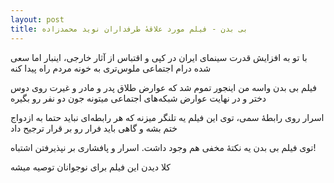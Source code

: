 ```yaml
---
layout: post
title: بی بدن - فیلم مورد علاقهٔ طرفداران نوید محمدزاده
---
```


با تو به افزایش قدرت سینمای ایران در کپی و اقتباس از آثار خارجی، اینبار اما سعی شده درام اجتماعی ملوس‌تری به خونه مردم راه پیدا کنه

فیلم بی بدن واسه من اینجور تموم شد که عوارض طلاق پدر و مادر و غیرت روی دوس دختر و در نهایت عوارض شبکه‌های اجتماعی میتونه جون دو نفر رو بگیره

اسرار روی رابطهٔ سمی، توی این فیلم یه تلنگر میزنه که هر رابطه‌ای نباید حتما به ازدواج ختم بشه و گاهی باید فرار رو بر قرار ترجیح داد

توی فیلم بی بدن یه نکتهٔ مخفی هم وجود داشت. اسرار و پافشاری بر نپذیرفتن اشتباه!

کلا دیدن این فیلم برای نوجوانان توصیه میشه
